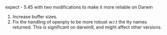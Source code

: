 
expect - 5.45 with two modifications to make it more reliable on Darwin

1. Increase buffer sizes.
2. Fix the handling of openpty to be more robust w.r.t the tty names returned.
   This is significant on darwin9, and might affect other versions.

